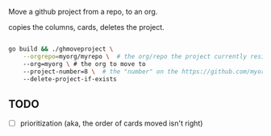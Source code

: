 Move a github project from a repo, to an org.

copies the columns, cards, deletes the project.



```sh

go build && ./ghmoveproject \
    --orgrepo=myorg/myrepo \  # the org/repo the project currently resides in
    --org=myorg \ # the org to move to
    --project-number=8 \  # the "number" on the https://github.com/myorg/myrepo/projects/8
    --delete-project-if-exists


```

TODO
------------------

* [ ] prioritization (aka, the order of cards moved isn't right)

